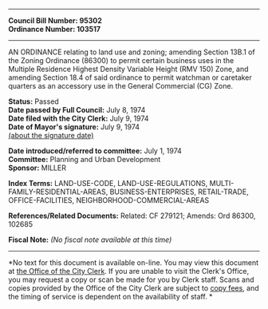 * * * * *  
  
**Council Bill Number: [](#h0)[](#h2)95302**   
**Ordinance Number: 103517**  
  
* * * * *  
  
AN ORDINANCE relating to land use and zoning; amending Section 13B.1 of the Zoning Ordinance (86300) to permit certain business uses in the Multiple Residence Highest Density Variable Height (RMV 150) Zone, and amending Section 18.4 of said ordinance to permit watchman or caretaker quarters as an accessory use in the General Commercial (CG) Zone.  
  
**Status:** Passed   
**Date passed by Full Council:** July 8, 1974   
**Date filed with the City Clerk:** July 9, 1974   
**Date of Mayor's signature:** July 9, 1974   
[(about the signature date)](/~public/approvaldate.htm)   
  
  
**Date introduced/referred to committee:** July 1, 1974   
**Committee:** Planning and Urban Development   
**Sponsor:** MILLER   
  
**Index Terms:** LAND-USE-CODE, LAND-USE-REGULATIONS, MULTI-FAMILY-RESIDENTIAL-AREAS, BUSINESS-ENTERPRISES, RETAIL-TRADE, OFFICE-FACILITIES, NEIGHBORHOOD-COMMERCIAL-AREAS  
  
**References/Related Documents:** Related: CF 279121; Amends: Ord 86300, 102685  
  
**Fiscal Note:** *(No fiscal note available at this time)*  
  
* * * * *  
  
*No text for this document is available on-line. You may view this document at [the Office of the City Clerk](http://www.seattle.gov/leg/clerk/contactUs.htm). If you are unable to visit the Clerk's Office, you may request a copy or scan be made for you by Clerk staff. Scans and copies provided by the Office of the City Clerk are subject to [copy fees](http://clerk.seattle.gov/~public/clerkfees.htm), and the timing of service is dependent on the availability of staff. *  
  
  
